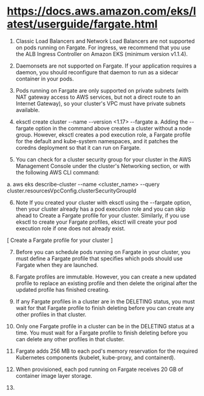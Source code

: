 # https://docs.aws.amazon.com/eks/latest/userguide/fargate.html

1. Classic Load Balancers and Network Load Balancers are not supported on pods running on Fargate. For ingress, we recommend that you use the ALB Ingress Controller on Amazon EKS (minimum version v1.1.4).

2. Daemonsets are not supported on Fargate. If your application requires a daemon, you should reconfigure that daemon to run as a sidecar container in your pods.

3. Pods running on Fargate are only supported on private subnets (with NAT gateway access to AWS services, but not a direct route to an Internet Gateway), so your cluster's VPC must have private subnets available.

4. eksctl create cluster --name <my-cluster> --version <1.17> --fargate
a. Adding the --fargate option in the command above creates a cluster without a node group. However, eksctl creates a pod execution role, a Fargate profile for the default and kube-system namespaces, and it patches the coredns deployment so that it can run on Fargate.

5. You can check for a cluster security group for your cluster in the AWS Management Console under the cluster's Networking section, or with the following AWS CLI command:

a. aws eks describe-cluster --name <cluster_name> --query cluster.resourcesVpcConfig.clusterSecurityGroupId

6. Note
If you created your cluster with eksctl using the --fargate option, then your cluster already has a pod execution role and you can skip ahead to Create a Fargate profile for your cluster. Similarly, if you use eksctl to create your Fargate profiles, eksctl will create your pod execution role if one does not already exist.

[ Create a Fargate profile for your cluster ]

7. Before you can schedule pods running on Fargate in your cluster, you must define a Fargate profile that specifies which pods should use Fargate when they are launched.

8. Fargate profiles are immutable. However, you can create a new updated profile to replace an existing profile and then delete the original after the updated profile has finished creating.

9. If any Fargate profiles in a cluster are in the DELETING status, you must wait for that Fargate profile to finish deleting before you can create any other profiles in that cluster.

10. Only one Fargate profile in a cluster can be in the DELETING status at a time. You must wait for a Fargate profile to finish deleting before you can delete any other profiles in that cluster.

11. Fargate adds 256 MB to each pod's memory reservation for the required Kubernetes components (kubelet, kube-proxy, and containerd).

12. When provisioned, each pod running on Fargate receives 20 GB of container image layer storage.

13. 